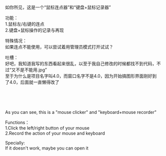 如你所见，这是一个“鼠标连点器”和“键盘+鼠标记录器”

功能：</br>
1.鼠标左/右键的连点</br>
2.键盘+鼠标操作的记录与再现

特殊情况：</br>
如果连点不能使用，可以尝试着用管理员模式打开试试？

吐槽：</br>
好吧，我知道我写的东西看起来很乱，以至于我自己修改的时候都找不到代码，不过“又不是不能用.jpg”</br>
至于为什么是项目名字叫4.0，而窗口名字不是4.0，因为开始搞图形界面刚好到了4.0，后面就一直懒得改了

</br></br></br>

As you can see, this is a "mouse clicker" and "keyboard+mouse recorder"

Functions：</br>
1.Click the left/right button of your mouse</br>
2.Record the action of your mouse and keyboard</br>

Specially:</br>
If it doesn't work, maybe you can open it 
